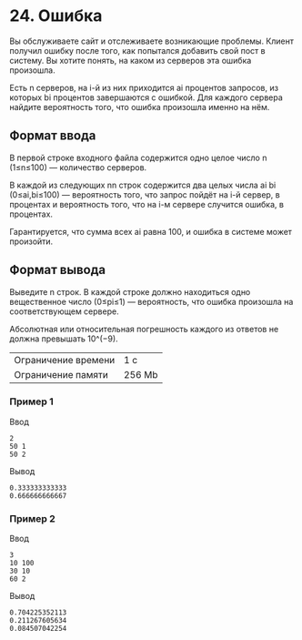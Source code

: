# 24. Ошибка

Вы обслуживаете сайт и отслеживаете возникающие проблемы. Клиент получил ошибку после того, как попытался добавить свой пост в систему. Вы хотите понять, на каком из серверов эта ошибка произошла.

Есть n серверов, на i-й из них приходится ai процентов запросов, из которых bi процентов завершаются с ошибкой. Для каждого сервера найдите вероятность того, что ошибка произошла именно на нём.


## Формат ввода

В первой строке входного файла содержится одно целое число n (1≤n≤100) — количество серверов.

В каждой из следующих nn строк содержится два целых числа ai bi (0≤ai,bi≤100) — вероятность того, что запрос пойдёт на i-й сервер, в процентах и вероятность того, что на i-м сервере случится ошибка, в процентах.

Гарантируется, что сумма всех ai равна 100, и ошибка в системе может произойти.


## Формат вывода

Выведите n строк. В каждой строке должно находиться одно вещественное число (0≤pi≤1) — вероятность, что ошибка произошла на соответствующем сервере.

Абсолютная или относительная погрешность каждого из ответов не должна превышать 10^(−9).

<table>
 <tr>
    <td>Ограничение времени</td>
    <td>1 c</td>
 </tr>
 <tr>
    <td>Ограничение памяти</td>
    <td>256 Mb</td>
 </tr>
</table>

### Пример 1

Ввод

    2
    50 1
    50 2

Вывод

    0.333333333333
    0.666666666667

### Пример 2

Ввод

    3
    10 100
    30 10
    60 2

Вывод

    0.704225352113
    0.211267605634
    0.084507042254
